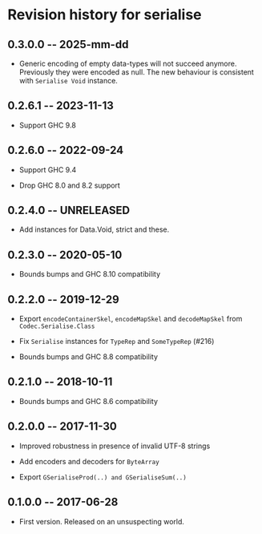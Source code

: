 # Revision history for serialise

## 0.3.0.0  -- 2025-mm-dd

* Generic encoding of empty data-types will not succeed anymore.
  Previously they were encoded as null.
  The new behaviour is consistent with `Serialise Void` instance.

## 0.2.6.1  -- 2023-11-13

* Support GHC 9.8

## 0.2.6.0  -- 2022-09-24

* Support GHC 9.4

* Drop GHC 8.0 and 8.2 support

## 0.2.4.0  -- UNRELEASED

* Add instances for Data.Void, strict and these.

## 0.2.3.0  -- 2020-05-10

* Bounds bumps and GHC 8.10 compatibility

## 0.2.2.0  -- 2019-12-29

* Export `encodeContainerSkel`, `encodeMapSkel` and `decodeMapSkel` from
  `Codec.Serialise.Class`

* Fix `Serialise` instances for `TypeRep` and `SomeTypeRep` (#216)

* Bounds bumps and GHC 8.8 compatibility

## 0.2.1.0  -- 2018-10-11

* Bounds bumps and GHC 8.6 compatibility

## 0.2.0.0  -- 2017-11-30

* Improved robustness in presence of invalid UTF-8 strings

* Add encoders and decoders for `ByteArray`

* Export `GSerialiseProd(..) and GSerialiseSum(..)`


## 0.1.0.0  -- 2017-06-28

* First version. Released on an unsuspecting world.
